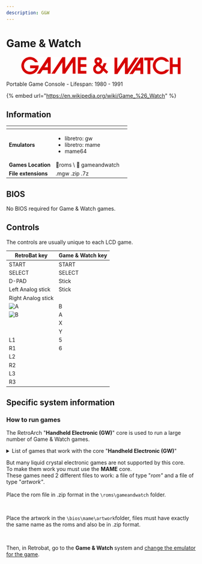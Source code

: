 ```yaml
---
description: G&W
---
```


# Game & Watch

<figure><img src="https://raw.githubusercontent.com/fabricecaruso/es-theme-carbon/5149a33eed46b2af638b06119397d4023b75131f/art/logos/gameandwatch.svg" alt=""><figcaption></figcaption></figure>

Portable Game Console - Lifespan: 1980 - 1991

{% embed url="https://en.wikipedia.org/wiki/Game_%26_Watch" %}

## Information

<table data-header-hidden><thead><tr><th></th><th></th><th data-hidden></th></tr></thead><tbody><tr><td><strong>Emulators</strong></td><td><ul><li>libretro: gw</li><li>libretro: mame</li><li>mame64</li></ul></td><td></td></tr><tr><td><strong>Games Location</strong></td><td><span data-gb-custom-inline data-tag="emoji" data-code="1f4c2">📂</span>roms \ <span data-gb-custom-inline data-tag="emoji" data-code="1f4c2">📂</span> gameandwatch</td><td></td></tr><tr><td><strong>File extensions</strong></td><td>.mgw .zip .7z</td><td></td></tr></tbody></table>

## BIOS

No BIOS required for Game & Watch games.

## Controls

The controls are usually unique to each LCD game.

| RetroBat key                                                                           | Game & Watch key |
| -------------------------------------------------------------------------------------- | ---------------- |
| START                                                                                  | START            |
| SELECT                                                                                 | SELECT           |
| D-PAD                                                                                  | Stick            |
| Left Analog stick                                                                      | Stick            |
| Right Analog stick                                                                     |                  |
| ![A](<../../../.gitbook/assets/image (1) (2) (1).png>)                                 | B                |
| ![B](<../../../.gitbook/assets/image (4) (1).png>)                                     | A                |
| <img src="../../../.gitbook/assets/image (3) (1) (2).png" alt="" data-size="original"> | X                |
| <img src="../../../.gitbook/assets/image (2) (1) (1).png" alt="" data-size="line">     | Y                |
| L1                                                                                     | 5                |
| R1                                                                                     | 6                |
| L2                                                                                     |                  |
| R2                                                                                     |                  |
| L3                                                                                     |                  |
| R3                                                                                     |                  |

## Specific system information

### How to run games

The RetroArch "**Handheld Electronic (GW)**" core is used to run a large number of Game & Watch games.

<details>

<summary>List of games that work with the core "<strong>Handheld Electronic (GW)</strong>"</summary>

```
"Armor Battle"
"Banana (Time & Fun)"
"Baseball (Explorer Time & Fun)"
"Bomb Fight (Mini Time & Fun)"
"Caccia al Ladro (Mini Time & Fun)"
"Cessate il Fuoco (Mini Time & Fun)"
"Chicky Woggy (Arcade Time & Fun)"
"Chicky Woggy (Electronic Tini-Arcade)"
"Condor (Time & Fun)"
"Crazy Chewy (Electronic Tini-Arcade)"
"Defendo (Explorer Time & Fun)"
"Donkey Angler (LCD Card Game)"
"Donkey Kong"
"Donkey Kong (Multi Screen)"
"Donkey Kong Circus (Panorama Screen)"
"Donkey Kong II (Multi Screen)"
"Donkey Kong Jr."
"Donkey Kong Jr. (Panorama Screen)"
"Donkey Kong Jr. (Table Top)"
"Dungeons & Dragons Computer Fantasy Game (Arcade
"Egg (Wide Screen)"
"Engine Room (Explorer Time & Fun)"
"Escape (Time & Fun)"
"Explorers of Space"
"Fowling"
"Frog Boaster"
"Galaxy II"
"Grab Man (Game & Time)"
"Hippo Teeth (Mini Time & Fun)"
"Hippo Teeth (Sporty Time & Fun)"
"Hot Line (Mini Time & Fun)"
"Hot Line (Sporty Time & Fun)"
"Las Vegas (LCD Game Digital)"
"Lifeboat (Multi Screen)"
"Mario Bros. (Multi Screen)"
"Mario's Bombs Away (Panorama Screen)"
"Mickey Mouse (Panorama Screen)"
"Mickey Mouse (Wide Screen)"
"Monkey (Time & Fun)"
"Monkey Jump (Arcade Time & Fun)"
"Motor Cross"
"Pac Man"
"Pancake (Time & Fun)"
"Parachute (Wide Screen)"
"Penguin Land (LSI Game Double Play)"
"Pirate (Time & Fun)"
"Roller Coaster (Explorer Time & Fun)"
"Safari (Time & Fun)"
"Sleep Walker (Time & Fun)"
"Snoopy (Panorama Screen)"
"Snoopy (Table Top)"
"Snoopy Tennis (Wide Screen)"
"Sub Chase"
"Tennis Menace (Sporty Time & Fun)"
"Tom & Jerry Popper (LCD Card Game)"
"Towering Rescue (LCD Card Game)"
"Tron"
"Turtle Bridge (Wide Screen)"
"Wild Man Jump (Electronic Tini-Arcade)"
```

</details>

But many liquid crystal electronic games are not supported by this core.\
To make them work you must use the **MAME** core.\
These games need 2 different files to work: a file of type "_rom"_ and a file of type "_artwork"_.\
\
Place the rom file in .zip format in the `\roms\gameandwatch` folder.

<figure><img src="https://i.imgur.com/ALEygG9.png" alt=""><figcaption></figcaption></figure>

Place the artwork in the `\bios\mame\artwork`folder, files must have exactly the same name as the roms and also be in .zip format.&#x20;

<figure><img src="https://i.imgur.com/H39e9W9.png" alt=""><figcaption></figcaption></figure>

Then, in Retrobat, go to the **Game & Watch** system and [change the emulator for the game](../../../get-started/running-a-game.md#choosing-the-emulator).

